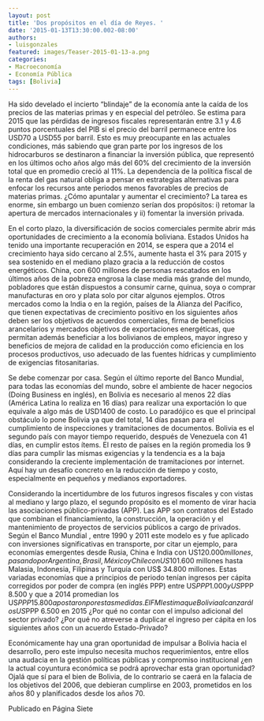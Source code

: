 ```yaml
---
layout: post
title: 'Dos propósitos en el día de Reyes. '
date: '2015-01-13T13:30:00.002-08:00'
authors:
- luisgonzales
featured: images/Teaser-2015-01-13-a.png
categories:
- Macroeconomía
- Economía Pública 
tags: [Bolivia]
---
```


Ha sido develado el incierto “blindaje” de la economía ante la caída de los precios de las materias primas y en especial del petróleo. Se estima para 2015 que las pérdidas de ingresos fiscales  representarán entre 3.1 y 4.6 puntos porcentuales del PIB si el precio del barril permanece entre los USD70 a USD55 por barril.  Esto es muy preocupante en las actuales condiciones, más sabiendo que gran parte por los ingresos de los hidrocarburos se destinaron a financiar la inversión pública, que representó en los últimos ocho años algo más del 60% del crecimiento de la inversión total que en promedio creció al 11%. La dependencia de la política fiscal de la renta del gas natural obliga a pensar en estrategias alternativas para enfocar los recursos ante periodos menos favorables de precios de materias primas.
¿Cómo apuntalar y aumentar el crecimiento? La tarea es enorme, sin embargo un buen comienzo serían dos propósitos: i) retomar la apertura de mercados internacionales y  ii) fomentar la inversión privada.


En el corto plazo, la diversificación de socios comerciales permite abrir más oportunidades de crecimiento a la economía boliviana. Estados Unidos ha tenido una importante recuperación en 2014, se espera que a 2014 el crecimiento haya sido cercano al 2.5%, aumente hasta el 3% para 2015 y sea sostenido en el mediano plazo gracia a la reducción de costos energéticos. China, con 600 millones de personas rescatados en los últimos años de la pobreza engrosa la clase media más grande del mundo, pobladores que están dispuestos a consumir carne, quinua, soya o comprar manufacturas en oro y plata solo por citar algunos ejemplos. Otros mercados como la India o en la región, países de la Alianza del Pacífico, que tienen expectativas de crecimiento positivo en los siguientes años deben ser los objetivos de acuerdos comerciales, firma de beneficios arancelarios y mercados objetivos de exportaciones energéticas, que permitan además beneficiar a los bolivianos de empleos, mayor ingreso y beneficios de mejora de calidad en la producción como eficiencia en los procesos productivos, uso adecuado de las fuentes hídricas y cumplimiento de exigencias fitosanitarias.

Se debe comenzar por casa. Según el último reporte del Banco Mundial, para todas las economías del mundo, sobre el ambiente de hacer negocios (Doing Business en inglés), en Bolivia es necesario al menos 22 días (América Latina lo realiza en 16 días) para realizar una exportación lo que equivale a algo más de USD1400 de costo. Lo paradójico es que el principal obstáculo lo pone Bolivia ya que del total, 14 días pasan para el cumplimiento de inspecciones y tramitaciones de documentos. Bolivia es el segundo país con mayor tiempo requerido, después de Venezuela con 41 días, en cumplir estos ítems. El resto de países en la región promedia los 9 días para cumplir las mismas exigencias y la tendencia es a la baja considerando la creciente implementación de tramitaciones por internet. Aquí hay un desafío concreto en la reducción de tiempo y costo, especialmente en pequeños y medianos exportadores.  

Considerando la incertidumbre de los futuros ingresos fiscales y con vistas al mediano y largo plazo, el segundo propósito es el momento de virar hacia las asociaciones público-privadas (APP). Las APP son contratos del Estado que combinan el financiamiento, la construcción, la operación y el mantenimiento de proyectos de servicios públicos a cargo de privados. Según el Banco Mundial , entre 1990 y 2011 este modelo es y fue aplicado con inversiones significativas en transporte, por citar un ejemplo, para economías emergentes desde Rusia, China e India con US$120.000 millones, pasando por Argentina, Brasil, México y Chile con US$101.600 millones hasta  Malasia, Indonesia, Filipinas y Turquía con US$ 34.800 millones. Estas variadas economías que a principios de periodo tenían ingresos per cápita corregidos por poder de compra (en inglés PPP)  entre US$PPP 1.000 y US$PPP 8.500 y que a 2014 promedian los US$PPP 15.800 apostaron por estas medidas. El FMI estima que Bolivia alcanzará los US$PPP 6.500 en 2015  ¿Por qué no contar con el impulso adicional del sector privado? ¿Por qué no atreverse a duplicar el ingreso per cápita en los siguientes años con un acuerdo Estado-Privado?

Económicamente hay una gran oportunidad de impulsar a Bolivia hacia el desarrollo, pero este impulso necesita muchos requerimientos, entre ellos una audacia en la gestión políticas públicas  y compromiso institucional ¿en la actual coyuntura económica se podrá aprovechar esta gran oportunidad? Ojalá que sí para el bien de Bolivia, de lo contrario se caerá en la falacia de los objetivos del 2006, que debieran cumplirse en 2003, prometidos en los años 80 y planificados desde los años 70.  

Publicado en Página Siete

